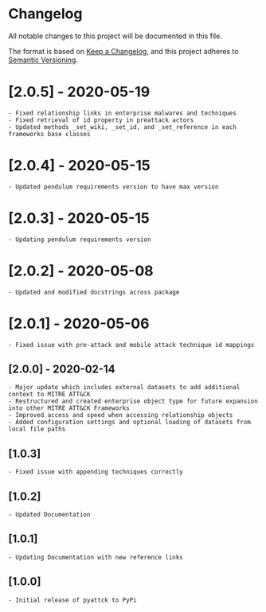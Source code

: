 # Changelog

All notable changes to this project will be documented in this file.

The format is based on [Keep a Changelog](https://keepachangelog.com/en/1.0.0/),
and this project adheres to [Semantic Versioning](https://semver.org/spec/v2.0.0.html).

# [2.0.5] - 2020-05-19

    - Fixed relationship links in enterprise malwares and techniques
    - Fixed retrieval of id property in preattack actors
    - Updated methods _set_wiki, _set_id, and _set_reference in each frameworks base classes

# [2.0.4] - 2020-05-15

    - Updated pendulum requirements version to have max version
    
# [2.0.3] - 2020-05-15 

    - Updating pendulum requirements version

# [2.0.2] - 2020-05-08

    - Updated and modified docstrings across package

# [2.0.1] - 2020-05-06

    - Fixed issue with pre-attack and mobile attack technique id mappings

## [2.0.0] - 2020-02-14
    
    - Major update which includes external datasets to add additional context to MITRE ATT&CK
    - Restructured and created enterprise object type for future expansion into other MITRE ATT&CK Frameworks
    - Improved access and speed when accessing relationship objects
    - Added configuration settings and optional loading of datasets from local file paths

## [1.0.3]

    - Fixed issue with appending techniques correctly

## [1.0.2]

    - Updated Documentation

## [1.0.1]

    - Updating Documentation with new reference links

## [1.0.0] 
    
    - Initial release of pyattck to PyPi

